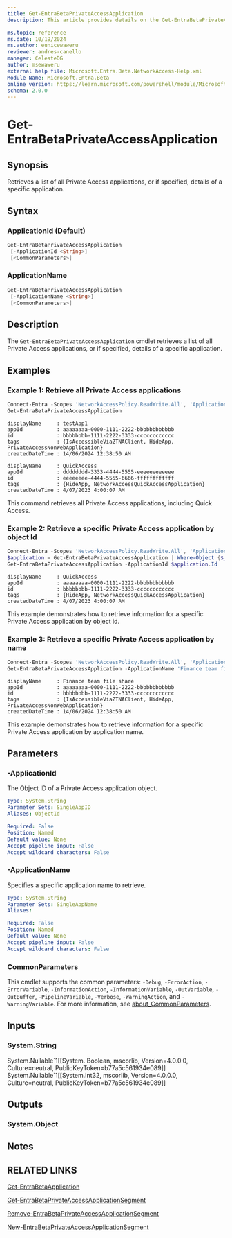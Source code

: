 ```yaml
---
title: Get-EntraBetaPrivateAccessApplication
description: This article provides details on the Get-EntraBetaPrivateAccessApplication command.

ms.topic: reference
ms.date: 10/19/2024
ms.author: eunicewaweru
reviewer: andres-canello
manager: CelesteDG
author: msewaweru
external help file: Microsoft.Entra.Beta.NetworkAccess-Help.xml
Module Name: Microsoft.Entra.Beta
online version: https://learn.microsoft.com/powershell/module/Microsoft.Entra.Beta/Get-EntraBetaPrivateAccessApplication
schema: 2.0.0
---
```


# Get-EntraBetaPrivateAccessApplication

## Synopsis

Retrieves a list of all Private Access applications, or if specified, details of a specific application.

## Syntax

### ApplicationId (Default)

```powershell
Get-EntraBetaPrivateAccessApplication
 [-ApplicationId <String>]
 [<CommonParameters>]
```

### ApplicationName

```powershell
Get-EntraBetaPrivateAccessApplication
 [-ApplicationName <String>]
 [<CommonParameters>]
```

## Description

The `Get-EntraBetaPrivateAccessApplication` cmdlet retrieves a list of all Private Access applications, or if specified, details of a specific application.

## Examples

### Example 1: Retrieve all Private Access applications

```powershell
Connect-Entra -Scopes 'NetworkAccessPolicy.ReadWrite.All', 'Application.ReadWrite.All', 'NetworkAccess.ReadWrite.All'
Get-EntraBetaPrivateAccessApplication
```

```Output
displayName     : testApp1
appId           : aaaaaaaa-0000-1111-2222-bbbbbbbbbbbb
id              : bbbbbbbb-1111-2222-3333-cccccccccccc
tags            : {IsAccessibleViaZTNAClient, HideApp, PrivateAccessNonWebApplication}
createdDateTime : 14/06/2024 12:38:50 AM

displayName     : QuickAccess
appId           : dddddddd-3333-4444-5555-eeeeeeeeeeee
id              : eeeeeeee-4444-5555-6666-ffffffffffff
tags            : {HideApp, NetworkAccessQuickAccessApplication}
createdDateTime : 4/07/2023 4:00:07 AM
```

This command retrieves all Private Access applications, including Quick Access.

### Example 2: Retrieve a specific Private Access application by object Id

```powershell
Connect-Entra -Scopes 'NetworkAccessPolicy.ReadWrite.All', 'Application.ReadWrite.All', 'NetworkAccess.ReadWrite.All'
$application = Get-EntraBetaPrivateAccessApplication | Where-Object {$_.displayName -eq 'Finance team file share'}
Get-EntraBetaPrivateAccessApplication -ApplicationId $application.Id
```

```Output
displayName     : QuickAccess
appId           : aaaaaaaa-0000-1111-2222-bbbbbbbbbbbb
id              : bbbbbbbb-1111-2222-3333-cccccccccccc
tags            : {HideApp, NetworkAccessQuickAccessApplication}
createdDateTime : 4/07/2023 4:00:07 AM
```

This example demonstrates how to retrieve information for a specific Private Access application by object id.

### Example 3: Retrieve a specific Private Access application by name

```powershell
Connect-Entra -Scopes 'NetworkAccessPolicy.ReadWrite.All', 'Application.ReadWrite.All', 'NetworkAccess.ReadWrite.All'
Get-EntraBetaPrivateAccessApplication -ApplicationName 'Finance team file share'
```

```Output
displayName     : Finance team file share
appId           : aaaaaaaa-0000-1111-2222-bbbbbbbbbbbb
id              : bbbbbbbb-1111-2222-3333-cccccccccccc
tags            : {IsAccessibleViaZTNAClient, HideApp, PrivateAccessNonWebApplication}
createdDateTime : 14/06/2024 12:38:50 AM
```

This example demonstrates how to retrieve information for a specific Private Access application by application name.

## Parameters

### -ApplicationId

The Object ID of a Private Access application object.

```yaml
Type: System.String
Parameter Sets: SingleAppID
Aliases: ObjectId

Required: False
Position: Named
Default value: None
Accept pipeline input: False
Accept wildcard characters: False
```

### -ApplicationName

Specifies a specific application name to retrieve.

```yaml
Type: System.String
Parameter Sets: SingleAppName
Aliases:

Required: False
Position: Named
Default value: None
Accept pipeline input: False
Accept wildcard characters: False
```

### CommonParameters

This cmdlet supports the common parameters: `-Debug`, `-ErrorAction`, `-ErrorVariable`, `-InformationAction`, `-InformationVariable`, `-OutVariable`, `-OutBuffer`, `-PipelineVariable`, `-Verbose`, `-WarningAction`, and `-WarningVariable`. For more information, see [about_CommonParameters](https://go.microsoft.com/fwlink/?LinkID=113216).

## Inputs

### System.String

System.Nullable\`1\[\[System. Boolean, mscorlib, Version=4.0.0.0, Culture=neutral, PublicKeyToken=b77a5c561934e089\]\] System.Nullable\`1\[\[System.Int32, mscorlib, Version=4.0.0.0, Culture=neutral, PublicKeyToken=b77a5c561934e089\]\]

## Outputs

### System.Object

## Notes

## RELATED LINKS

[Get-EntraBetaApplication](Get-EntraBetaApplication.md)

[Get-EntraBetaPrivateAccessApplicationSegment](Get-EntraBetaPrivateAccessApplicationSegment.md)

[Remove-EntraBetaPrivateAccessApplicationSegment](Remove-EntraBetaPrivateAccessApplicationSegment.md)

[New-EntraBetaPrivateAccessApplicationSegment](New-EntraBetaPrivateAccessApplicationSegment.md)
